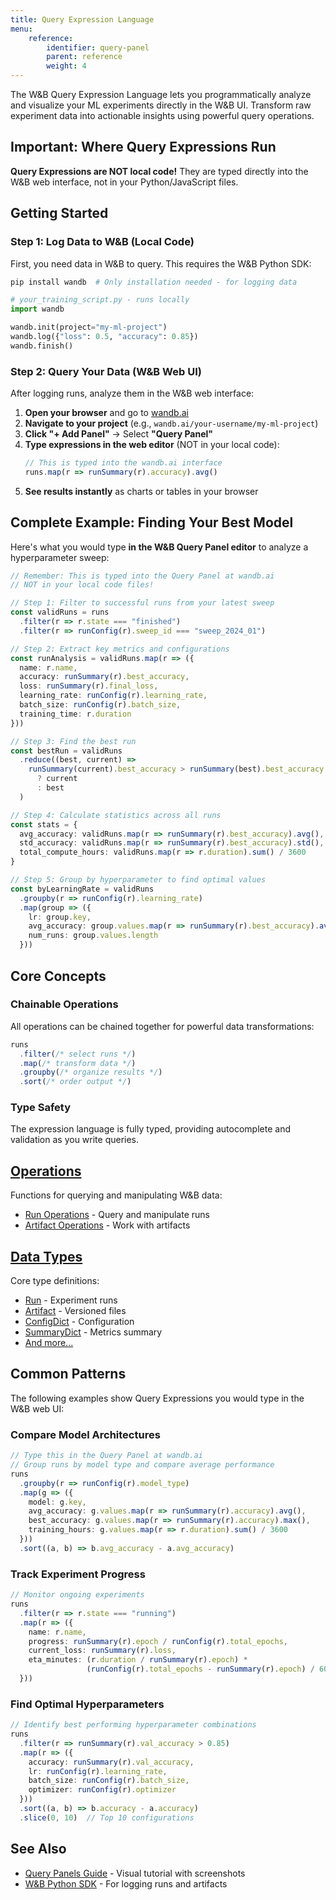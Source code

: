```yaml
---
title: Query Expression Language
menu:
    reference:
        identifier: query-panel
        parent: reference
        weight: 4
---
```


The W&B Query Expression Language lets you programmatically analyze and visualize your ML experiments directly in the W&B UI. Transform raw experiment data into actionable insights using powerful query operations.

## Important: Where Query Expressions Run

**Query Expressions are NOT local code!** They are typed directly into the W&B web interface, not in your Python/JavaScript files.

## Getting Started

### Step 1: Log Data to W&B (Local Code)

First, you need data in W&B to query. This requires the W&B Python SDK:

```bash
pip install wandb  # Only installation needed - for logging data
```

```python
# your_training_script.py - runs locally
import wandb

wandb.init(project="my-ml-project")
wandb.log({"loss": 0.5, "accuracy": 0.85})
wandb.finish()
```

### Step 2: Query Your Data (W&B Web UI)

After logging runs, analyze them in the W&B web interface:

1. **Open your browser** and go to [wandb.ai](https://wandb.ai)
2. **Navigate to your project** (e.g., `wandb.ai/your-username/my-ml-project`)
3. **Click "+ Add Panel"** → Select **"Query Panel"**
4. **Type expressions in the web editor** (NOT in your local code):
   ```typescript
   // This is typed into the wandb.ai interface
   runs.map(r => runSummary(r).accuracy).avg()
   ```
5. **See results instantly** as charts or tables in your browser

## Complete Example: Finding Your Best Model

Here's what you would type **in the W&B Query Panel editor** to analyze a hyperparameter sweep:

```typescript
// Remember: This is typed into the Query Panel at wandb.ai
// NOT in your local code files!

// Step 1: Filter to successful runs from your latest sweep
const validRuns = runs
  .filter(r => r.state === "finished")
  .filter(r => runConfig(r).sweep_id === "sweep_2024_01")

// Step 2: Extract key metrics and configurations
const runAnalysis = validRuns.map(r => ({
  name: r.name,
  accuracy: runSummary(r).best_accuracy,
  loss: runSummary(r).final_loss,
  learning_rate: runConfig(r).learning_rate,
  batch_size: runConfig(r).batch_size,
  training_time: r.duration
}))

// Step 3: Find the best run
const bestRun = validRuns
  .reduce((best, current) => 
    runSummary(current).best_accuracy > runSummary(best).best_accuracy 
      ? current 
      : best
  )

// Step 4: Calculate statistics across all runs
const stats = {
  avg_accuracy: validRuns.map(r => runSummary(r).best_accuracy).avg(),
  std_accuracy: validRuns.map(r => runSummary(r).best_accuracy).std(),
  total_compute_hours: validRuns.map(r => r.duration).sum() / 3600
}

// Step 5: Group by hyperparameter to find optimal values
const byLearningRate = validRuns
  .groupby(r => runConfig(r).learning_rate)
  .map(group => ({
    lr: group.key,
    avg_accuracy: group.values.map(r => runSummary(r).best_accuracy).avg(),
    num_runs: group.values.length
  }))
```

## Core Concepts

### Chainable Operations
All operations can be chained together for powerful data transformations:

```typescript
runs
  .filter(/* select runs */)
  .map(/* transform data */)
  .groupby(/* organize results */)
  .sort(/* order output */)
```

### Type Safety
The expression language is fully typed, providing autocomplete and validation as you write queries.


## [Operations](operations/)
Functions for querying and manipulating W&B data:
- [Run Operations](operations/run-operations.md) - Query and manipulate runs
- [Artifact Operations](operations/artifact-operations.md) - Work with artifacts

## [Data Types](data-types/)
Core type definitions:
- [Run](data-types/run.md) - Experiment runs
- [Artifact](data-types/artifact.md) - Versioned files
- [ConfigDict](data-types/configdict.md) - Configuration
- [SummaryDict](data-types/summarydict.md) - Metrics summary
- [And more...](data-types/)

## Common Patterns

The following examples show Query Expressions you would type in the W&B web UI:

### Compare Model Architectures
```typescript
// Type this in the Query Panel at wandb.ai
// Group runs by model type and compare average performance
runs
  .groupby(r => runConfig(r).model_type)
  .map(g => ({
    model: g.key,
    avg_accuracy: g.values.map(r => runSummary(r).accuracy).avg(),
    best_accuracy: g.values.map(r => runSummary(r).accuracy).max(),
    training_hours: g.values.map(r => r.duration).sum() / 3600
  }))
  .sort((a, b) => b.avg_accuracy - a.avg_accuracy)
```

### Track Experiment Progress
```typescript
// Monitor ongoing experiments
runs
  .filter(r => r.state === "running")
  .map(r => ({
    name: r.name,
    progress: runSummary(r).epoch / runConfig(r).total_epochs,
    current_loss: runSummary(r).loss,
    eta_minutes: (r.duration / runSummary(r).epoch) * 
                 (runConfig(r).total_epochs - runSummary(r).epoch) / 60
  }))
```

### Find Optimal Hyperparameters
```typescript
// Identify best performing hyperparameter combinations
runs
  .filter(r => runSummary(r).val_accuracy > 0.85)
  .map(r => ({
    accuracy: runSummary(r).val_accuracy,
    lr: runConfig(r).learning_rate,
    batch_size: runConfig(r).batch_size,
    optimizer: runConfig(r).optimizer
  }))
  .sort((a, b) => b.accuracy - a.accuracy)
  .slice(0, 10)  // Top 10 configurations
```

## See Also

- [Query Panels Guide](/guides/models/app/features/panels/query-panels/) - Visual tutorial with screenshots
- [W&B Python SDK](/ref/python/) - For logging runs and artifacts
